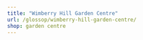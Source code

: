 ```yaml
---
title: "Wimberry Hill Garden Centre"
url: /glossop/wimberry-hill-garden-centre/
shop: garden centre
---
```

